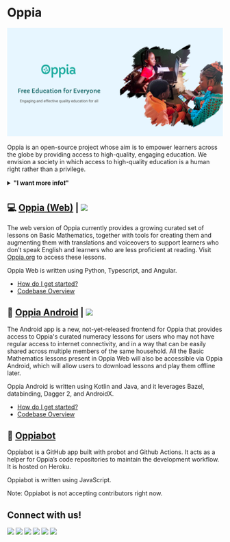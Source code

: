 # Oppia

![Oppia Banner](/profile/README_header_1200x600%20px.png)

Oppia is an open-source project whose aim is to empower learners across the globe by providing access to high-quality, engaging education. We envision a society in which access to high-quality education is a human right rather than a privilege.

<details> 
	<summary><b>"I want more info❗"</b></summary>
    <ul>
        <li><a href="https://www.oppia.org/about-foundation">Our Vision</a></li>
        <li><a href="https://www.oppia.org/about">About our platform</a></li>
    </ul>
</details>

## :computer: [Oppia (Web)](https://github.com/oppia/oppia) | [<img height="30" src="https://img.shields.io/badge/Have%20a%20question%3F%20Ask%20the%20team%21-100000?style=for-the-badge&logo=github&logoColor=white" />][GitHub_Discussion_Web]

The web version of Oppia currently provides a growing curated set of lessons on Basic Mathematics, together with tools for creating them and augmenting them with translations and voiceovers to support learners who don’t speak English and learners who are less proficient at reading. Visit [Oppia.org](https://www.oppia.org/learn/math) to access these lessons.

Oppia Web is written using Python, Typescript, and Angular.

 - [How do I get started?](https://github.com/oppia/oppia/wiki/Contributing-code-to-Oppia)  
 - [Codebase Overview](https://github.com/oppia/oppia/wiki/Overview-of-the-Oppia-codebase)

[GitHub_Discussion_Web]: https://github.com/oppia/oppia/discussions

## 📱 [Oppia Android](https://github.com/oppia/oppia-android) | [<img height="30" src="https://img.shields.io/badge/Have%20a%20question%3F%20Ask%20the%20team%21-100000?style=for-the-badge&logo=github&logoColor=white" />][GitHub_Discussion_Android]

The Android app is a new, not-yet-released frontend for Oppia that provides access to Oppia's curated numeracy lessons for users who may not have regular access to internet connectivity, and in a way that can be easily shared across multiple members of the same household. All the Basic Mathematics lessons present in Oppia Web will also be accessible via Oppia Android, which will allow users to download lessons and play them offline later.

Oppia Android is written using Kotlin and Java, and it leverages Bazel, databinding, Dagger 2, and AndroidX.

 - [How do I get started?](https://github.com/oppia/oppia-android/wiki#installation)  
 - [Codebase Overview](https://github.com/oppia/oppia-android/wiki/Overview-of-the-Oppia-Android-codebase-and-architecture)

[GitHub_Discussion_Android]: https://github.com/oppia/oppia-android/discussions

## :robot: [Oppiabot](https://github.com/oppia/oppiabot)

Oppiabot is a GitHub app built with probot and Github Actions. It acts as a helper for Oppia’s code repositories to maintain the development workflow. It is hosted on Heroku.

Oppiabot is written using JavaScript.

Note: Oppiabot is not accepting contributors right now.

## Connect with us!

[<img height="30" src="https://img.shields.io/badge/twitter-1DA1F2.svg?&style=for-the-badge&logo=twitter&logoColor=white" />][twitter] [<img height="30" src="https://img.shields.io/badge/linkedin-0077B5.svg?&style=for-the-badge&logo=linkedin&logoColor=white" />][LinkedIn] [<img height="30" src = "https://img.shields.io/badge/facebook-1877F2.svg?&style=for-the-badge&logo=facebook&logoColor=white">][Facebook] [<img height="30" src = "https://img.shields.io/badge/medium-12100E.svg?&style=for-the-badge&logo=medium&logoColor=white">][medium] [<img height="30" src = "https://img.shields.io/badge/oppia.org%20youtube-FF0000.svg?&style=for-the-badge&logo=youtube&logoColor=white">][oppia-org-youtube] [<img height="30" src = "https://img.shields.io/badge/oppia%20dev%20youtube-FF0000.svg?&style=for-the-badge&logo=youtube&logoColor=white">][dev-youtube]

[twitter]: https://twitter.com/oppiaorg
[linkedIn]: https://www.linkedin.com/company/oppia-org/
[medium]: https://medium.com/oppia-org
[facebook]: https://www.facebook.com/oppiaorg/
[oppia-org-youtube]: https://www.youtube.com/channel/UC5c1G7BNDCfv1rczcBp9FPw
[dev-youtube]: https://www.youtube.com/channel/UCsrAX-oeqm0-NIQzQrdiUkQ

